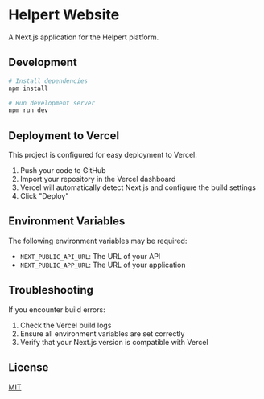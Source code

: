 # Helpert Website

A Next.js application for the Helpert platform.

## Development

```bash
# Install dependencies
npm install

# Run development server
npm run dev
```

## Deployment to Vercel

This project is configured for easy deployment to Vercel:

1. Push your code to GitHub
2. Import your repository in the Vercel dashboard
3. Vercel will automatically detect Next.js and configure the build settings
4. Click "Deploy"

## Environment Variables

The following environment variables may be required:

- `NEXT_PUBLIC_API_URL`: The URL of your API
- `NEXT_PUBLIC_APP_URL`: The URL of your application

## Troubleshooting

If you encounter build errors:

1. Check the Vercel build logs
2. Ensure all environment variables are set correctly
3. Verify that your Next.js version is compatible with Vercel

## License

[MIT](LICENSE)
